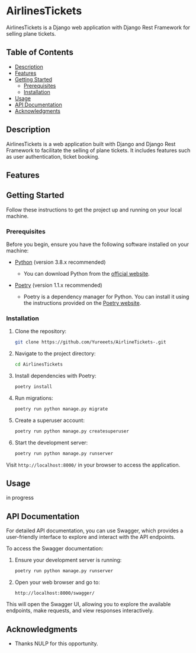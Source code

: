 # AirlinesTickets

AirlinesTickets is a Django web application with Django Rest Framework for selling plane tickets.

## Table of Contents

- [Description](#description)
- [Features](#features)
- [Getting Started](#getting-started)
    - [Prerequisites](#prerequisites)
    - [Installation](#installation)
- [Usage](#usage)
- [API Documentation](#api-documentation)
- [Acknowledgments](#acknowledgments)

## Description

AirlinesTickets is a web application built with Django and Django Rest Framework to facilitate the selling of plane
tickets. It includes features such as user authentication, ticket booking.

## Features

[//]: # (in progress)

## Getting Started

Follow these instructions to get the project up and running on your local machine.

### Prerequisites

Before you begin, ensure you have the following software installed on your machine:

- [Python](https://www.python.org/) (version 3.8.x recommended)
    - You can download Python from the [official website](https://www.python.org/).

- [Poetry](https://python-poetry.org/) (version 1.1.x recommended)
    - Poetry is a dependency manager for Python. You can install it using the instructions provided on
      the [Poetry website](https://python-poetry.org/docs/#installation).

### Installation

1. Clone the repository:

    ```bash
    git clone https://github.com/Yureeets/AirlineTickets-.git
    ```

2. Navigate to the project directory:

    ```bash
    cd AirlinesTickets
    ```

3. Install dependencies with Poetry:

    ```bash
    poetry install
    ```

4. Run migrations:

    ```bash
    poetry run python manage.py migrate
    ```

5. Create a superuser account:

    ```bash
    poetry run python manage.py createsuperuser
    ```

6. Start the development server:

    ```bash
    poetry run python manage.py runserver
    ```

Visit `http://localhost:8000/` in your browser to access the application.

## Usage

in progress

## API Documentation

For detailed API documentation, you can use Swagger, which provides a user-friendly interface to explore and interact with the API endpoints.

To access the Swagger documentation:

1. Ensure your development server is running:

    ```bash
    poetry run python manage.py runserver
    ```

2. Open your web browser and go to:

    ```
    http://localhost:8000/swagger/
    ```
   
This will open the Swagger UI, allowing you to explore the available endpoints, make requests, and view responses interactively.

## Acknowledgments

- Thanks NULP for this opportunity.



